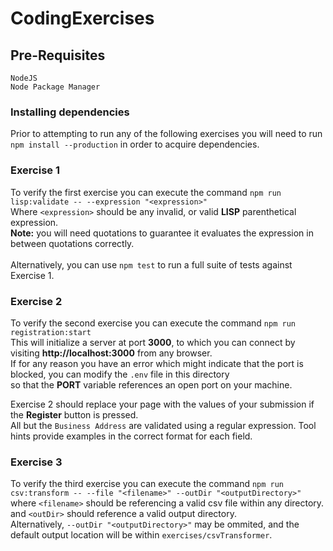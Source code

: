 # CodingExercises

## Pre-Requisites

`NodeJS`\
`Node Package Manager`

### Installing dependencies

Prior to attempting to run any of the following exercises you will need to run `npm install --production` in order to acquire dependencies.

### Exercise 1

To verify the first exercise you can execute the command `npm run lisp:validate -- --expression "<expression>"`\
Where `<expression>` should be any invalid, or valid **LISP** parenthetical expression.\
**Note:** you will need quotations to guarantee it evaluates the expression in between quotations correctly.\
\
Alternatively, you can use `npm test` to run a full suite of tests against Exercise 1.

### Exercise 2

To verify the second exercise you can execute the command `npm run registration:start`\
This will initialize a server at port **3000**, to which you can connect by visiting **http://localhost:3000** from any browser.\
If for any reason you have an error which might indicate that the port is blocked, you can modify the `.env` file in this directory\
so that the **PORT** variable references an open port on your machine.

Exercise 2 should replace your page with the values of your submission if the **Register** button is pressed.\
All but the `Business Address` are validated using a regular expression. Tool hints provide examples in the correct format for each field.

### Exercise 3

To verify the third exercise you can execute the command `npm run csv:transform -- --file "<filename>" --outDir "<outputDirectory>"`\
where `<filename>` should be referencing a valid csv file within any directory. and `<outDir>` should reference a valid output directory.\
Alternatively, `--outDir "<outputDirectory>"` may be ommited, and the default output location will be within `exercises/csvTransformer`.
